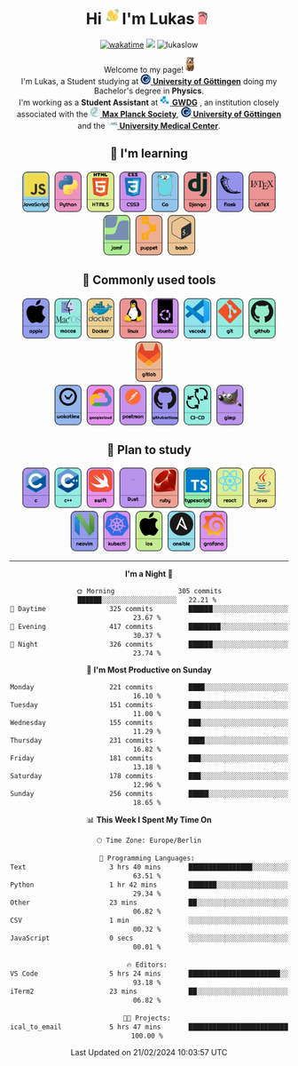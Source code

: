 <div align="center">
    <h1>Hi 
        <img src="https://raw.githubusercontent.com/LukasLow/LukasLow/main/icons/waving.gif" 
            alt="Waving hand animated gif"
            height="30"
            width="30" />I'm Lukas
        <img src="https://raw.githubusercontent.com/LukasLow/LukasLow/main/icons/cat_vibe.gif" 
            alt="Cat animated gif"
            height="25"
            width="25" />
    </h1>
<p>
    <a href="https://wakatime.com/@fe20e3cc-9d58-4b87-b19d-591cbffd8134"><img src="https://wakatime.com/badge/user/fe20e3cc-9d58-4b87-b19d-591cbffd8134.svg" alt="wakatime"></a>
    <a href="https://lukas.lowsky.eu/"><img src="https://img.shields.io/badge/My_Website-lowsky.eu-green" /></a>
    <a><img src="https://komarev.com/ghpvc/?username=lukaslow&label=Profile%20views&color=0e75b6&style=flat" alt="lukaslow" /></a>

<p>
    Welcome to my page! <img src="https://raw.githubusercontent.com/LukasLow/LukasLow/main/icons/hi.png" height="28"/></br> 
    I'm Lukas, a Student studying at <a href="https://uni-goettingen.de/"><img src="https://raw.githubusercontent.com/LukasLow/LukasLow/main/icons/Uni-Goe.png" height="18"/> <b>University of Göttingen</b></a> 
    doing my Bachelor's degree in <b>Physics</b>.<br>
    I'm working as a <b>Student Assistant</b> at 
    <a href="https://www.gwdg.de/"><img src="https://raw.githubusercontent.com/LukasLow/LukasLow/main/icons/GWDG.png" height="18"/> <b>GWDG</b></a>
    , an institution closely associated with the 
    <a href="https://www.mpg.de/"><img src="https://raw.githubusercontent.com/LukasLow/LukasLow/main/icons/MPG.png" height="18"/> <b>Max Planck Society</b></a>,
    <a href="https://uni-goettingen.de/"><img src="https://raw.githubusercontent.com/LukasLow/LukasLow/main/icons/Uni-Goe.png" height="18"/> <b>University of Göttingen</b></a>
    and the 
    <a href="https://www.umg.eu/"><img src="https://raw.githubusercontent.com/LukasLow/LukasLow/main/icons/UMG.png" height="18"/> <b>University Medical Center</b></a>.
</p>


<!--  skill badge -->

## 💪  I'm learning

<a href="https://developer.mozilla.org/en-US/docs/Web/JavaScript" target="_blank"><img src="https://raw.githubusercontent.com/LukasLow/LukasLow/main/bildchen/icons/JavaScript.png" alt="javascript" height="75"/></a>
<a href="https://www.python.org/" target="_blank"><img src="https://raw.githubusercontent.com/LukasLow/LukasLow/main/bildchen/icons/Python.png" alt="python" height="75"/></a>
<a href="https://developer.mozilla.org/en-US/docs/Web/Guide/HTML/HTML5" target="_blank"><img src="https://raw.githubusercontent.com/LukasLow/LukasLow/main/bildchen/icons/HTML5.png" alt="html5" height="75"/></a>
<a href="https://developer.mozilla.org/en-US/docs/Web/CSS" target="_blank"><img src="https://raw.githubusercontent.com/LukasLow/LukasLow/main/bildchen/icons/CSS3.png" alt="css3" height="75"/></a>
<a href="https://golang.org/" target="_blank"><img src="https://raw.githubusercontent.com/LukasLow/LukasLow/main/bildchen/icons/Go.png" alt="go" height="75"/></a>
<a href="https://www.djangoproject.com/" target="_blank"><img src="https://raw.githubusercontent.com/LukasLow/LukasLow/main/bildchen/icons/Django.png" alt="django" height="75"/></a>
<a href="https://flask.palletsprojects.com/" target="_blank"><img src="https://raw.githubusercontent.com/LukasLow/LukasLow/main/bildchen/icons/flask.png" alt="flask" height="75"/></a>
<a href="https://www.latex-project.org/" target="_blank"><img src="https://raw.githubusercontent.com/LukasLow/LukasLow/main/bildchen/icons/LaTeX.png" alt="latex" height="75"/></a>
<a href="https://www.jamf.com/" target="_blank"><img src="https://raw.githubusercontent.com/LukasLow/LukasLow/main/bildchen/icons/jamf.png" alt="jamf" height="75"/></a>
<a href="https://puppet.com/" target="_blank"><img src="https://raw.githubusercontent.com/LukasLow/LukasLow/main/bildchen/icons/puppet.png" alt="puppet" height="75"/></a>
<a href="https://www.gnu.org/software/bash/" target="_blank"><img src="https://raw.githubusercontent.com/LukasLow/LukasLow/main/bildchen/icons/bash.png" alt="bash" height="75"/></a>

## 🧰 Commonly used tools

<!-- <a href="https://www.apple.com/iphone/" target="_blank"><img src="https://raw.githubusercontent.com/LukasLow/LukasLow/main/bildchen/icons/iphone.png" alt="iphone" height="75"/></a> -->
<a href="https://www.apple.com/" target="_blank"><img src="https://raw.githubusercontent.com/LukasLow/LukasLow/main/bildchen/icons/apple.png" alt="apple" height="75"/></a>
<a href="https://www.apple.com/macos/" target="_blank"><img src="https://raw.githubusercontent.com/LukasLow/LukasLow/main/bildchen/icons/macos.png" alt="macos" height="75"/></a>
<a href="https://docker.com/" target="_blank"><img src="https://raw.githubusercontent.com/LukasLow/LukasLow/main/bildchen/icons/Docker.png" alt="docker" height="75"/></a>
<a href="https://www.linux.org/" target="_blank"><img src="https://raw.githubusercontent.com/LukasLow/LukasLow/main/bildchen/icons/linux.png" alt="linux" height="75"/></a>
<a href="https://ubuntu.com/" target="_blank"><img src="https://raw.githubusercontent.com/LukasLow/LukasLow/main/bildchen/icons/ubuntu.png" alt="ubuntu" height="75"/></a>
<a href="https://code.visualstudio.com/" target="_blank"><img src="https://raw.githubusercontent.com/LukasLow/LukasLow/main/bildchen/icons/vscode.png" alt="vscode" height="75"/></a>
<a href="https://git-scm.com/" target="_blank"><img src="https://raw.githubusercontent.com/LukasLow/LukasLow/main/bildchen/icons/git.png" alt="git" height="75"/></a>
<a href="https://github.com/" target="_blank"><img src="https://raw.githubusercontent.com/LukasLow/LukasLow/main/bildchen/icons/github.png" alt="github" height="75"/></a>
<a href="https://about.gitlab.com/" target="_blank"><img src="https://raw.githubusercontent.com/LukasLow/LukasLow/main/bildchen/icons/gitlab.png" alt="gitlab" height="75"/></a>
<br>
<a href="https://wakatime.com/" target="_blank"><img src="https://raw.githubusercontent.com/LukasLow/LukasLow/main/bildchen/icons/wakatime.png" alt="wakatime" height="75"/></a>
<a href="https://cloud.google.com/" target="_blank"><img src="https://raw.githubusercontent.com/LukasLow/LukasLow/main/bildchen/icons/googlecloud.png" alt="googlecloud" height="75"/></a>
<a href="https://www.postman.com/" target="_blank"><img src="https://raw.githubusercontent.com/LukasLow/LukasLow/main/bildchen/icons/postman.png" alt="postman" height="75"/></a>
<a href="https://github.com/features/actions" target="_blank"><img src="https://raw.githubusercontent.com/LukasLow/LukasLow/main/bildchen/icons/githubactions.png" alt="githubactions" height="75"/></a>
<a href="https://www.atlassian.com/continuous-delivery/principles/continuous-integration-vs-delivery-vs-deployment" target="_blank"><img src="https://raw.githubusercontent.com/LukasLow/LukasLow/main/bildchen/icons/CI-CD.png" alt="CI-CD" height="75"/></a>
<a href="https://www.gimp.org/" target="_blank"><img src="https://raw.githubusercontent.com/LukasLow/LukasLow/main/bildchen/icons/gimp.png" alt="gimp" height="75"/></a>

## 🧠 Plan to study

<a href="https://www.learn-c.org/" target="_blank"><img src="https://raw.githubusercontent.com/LukasLow/LukasLow/main/bildchen/icons/c.png" alt="c" height="75"/></a>
<a href="https://www.cplusplus.com/" target="_blank"><img src="https://raw.githubusercontent.com/LukasLow/LukasLow/main/bildchen/icons/c++.png" alt="c++" height="75"/></a>
<a href="https://swift.org/" target="_blank"><img src="https://raw.githubusercontent.com/LukasLow/LukasLow/main/bildchen/icons/swift.png" alt="swift" height="75"/></a>
<a href="https://www.rust-lang.org/" target="_blank"><img src="https://raw.githubusercontent.com/LukasLow/LukasLow/main/bildchen/icons/Rust.png" alt="rust" height="75"/></a>
<a href="https://www.ruby-lang.org/" target="_blank"><img src="https://raw.githubusercontent.com/LukasLow/LukasLow/main/bildchen/icons/ruby.png" alt="ruby" height="75"/></a>
<a href="https://www.typescriptlang.org/" target="_blank"><img src="https://raw.githubusercontent.com/LukasLow/LukasLow/main/bildchen/icons/typescript.png" alt="typescript" height="75"/></a>
<a href="https://reactjs.org/" target="_blank"><img src="https://raw.githubusercontent.com/LukasLow/LukasLow/main/bildchen/icons/react.png" alt="react" height="75"/></a>
<a href="https://www.java.com/" target="_blank"><img src="https://raw.githubusercontent.com/LukasLow/LukasLow/main/bildchen/icons/java.png" alt="java" height="75"/></a>
<a href="https://neovim.io/" target="_blank"><img src="https://raw.githubusercontent.com/LukasLow/LukasLow/main/bildchen/icons/neovim.png" alt="neovim" height="75"/></a>
<a href="https://kubernetes.io/docs/reference/kubectl/overview/" target="_blank"><img src="https://raw.githubusercontent.com/LukasLow/LukasLow/main/bildchen/icons/kubectl.png" alt="kubectl" height="75"/></a>
<a href="https://developer.apple.com/ios/" target="_blank"><img src="https://raw.githubusercontent.com/LukasLow/LukasLow/main/bildchen/icons/ios.png" alt="ios" height="75"/></a>
<a href="https://www.ansible.com/" target="_blank"><img src="https://raw.githubusercontent.com/LukasLow/LukasLow/main/bildchen/icons/ansible.png" alt="ansible" height="75"/></a>
<a href="https://grafana.com/" target="_blank"><img src="https://raw.githubusercontent.com/LukasLow/LukasLow/main/bildchen/icons/grafana.png" alt="grafana" height="75"/></a>

---
<!--START_SECTION:waka-->
**I'm a Night 🦉** 

```text
🌞 Morning                305 commits         ██████░░░░░░░░░░░░░░░░░░░   22.21 % 
🌆 Daytime                325 commits         ██████░░░░░░░░░░░░░░░░░░░   23.67 % 
🌃 Evening                417 commits         ████████░░░░░░░░░░░░░░░░░   30.37 % 
🌙 Night                  326 commits         ██████░░░░░░░░░░░░░░░░░░░   23.74 % 
```
📅 **I'm Most Productive on Sunday** 

```text
Monday                   221 commits         ████░░░░░░░░░░░░░░░░░░░░░   16.10 % 
Tuesday                  151 commits         ███░░░░░░░░░░░░░░░░░░░░░░   11.00 % 
Wednesday                155 commits         ███░░░░░░░░░░░░░░░░░░░░░░   11.29 % 
Thursday                 231 commits         ████░░░░░░░░░░░░░░░░░░░░░   16.82 % 
Friday                   181 commits         ███░░░░░░░░░░░░░░░░░░░░░░   13.18 % 
Saturday                 178 commits         ███░░░░░░░░░░░░░░░░░░░░░░   12.96 % 
Sunday                   256 commits         █████░░░░░░░░░░░░░░░░░░░░   18.65 % 
```


📊 **This Week I Spent My Time On** 

```text
🕑︎ Time Zone: Europe/Berlin

💬 Programming Languages: 
Text                     3 hrs 40 mins       ████████████████░░░░░░░░░   63.51 % 
Python                   1 hr 42 mins        ███████░░░░░░░░░░░░░░░░░░   29.34 % 
Other                    23 mins             ██░░░░░░░░░░░░░░░░░░░░░░░   06.82 % 
CSV                      1 min               ░░░░░░░░░░░░░░░░░░░░░░░░░   00.32 % 
JavaScript               0 secs              ░░░░░░░░░░░░░░░░░░░░░░░░░   00.01 % 

🔥 Editors: 
VS Code                  5 hrs 24 mins       ███████████████████████░░   93.18 % 
iTerm2                   23 mins             ██░░░░░░░░░░░░░░░░░░░░░░░   06.82 % 

🐱‍💻 Projects: 
ical_to_email            5 hrs 47 mins       █████████████████████████   100.00 % 
```


 Last Updated on 21/02/2024 10:03:57 UTC
<!--END_SECTION:waka-->
</div>